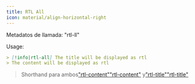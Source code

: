 ```yaml
---
title: RTL All
icon: material/align-horizontal-right
---
```


Metadatos de llamada: "rtl-ll"

Usage:

```md
> [!info|rtl-all] The title will be displayed as rtl
> The content will be displayed as rtl
```
> Shorthand para ambos["rtl-content"](../content-styling/page-1.md)["rtl-content"](../content-styling/page-1.md)
> y["rtl-title"](../title-styling/page-11.md)["rtl-title"](../title-styling/page-11.md)
